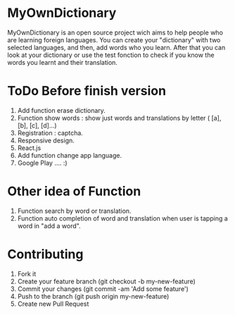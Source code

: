 MyOwnDictionary
===============

MyOwnDictionary is an open source project wich aims to help people who are learning foreign languages.
You can create your "dictionary" with two selected languages, and then, add words who you learn.
After that you can look at your dictionary or use the test fonction to check if you know the words you
learnt and their translation.


ToDo Before finish version
========================
1. Add function erase dictionary.
2. Function show words : show just words and translations by letter ( [a], [b], [c], [d]...)
3. Registration :  captcha.
4. Responsive design.
5. React.js
6. Add function change app language.
7. Google Play .... :)


Other idea of Function
======================
1. Function search by word or translation.
2. Function auto completion of word and translation when user is tapping a word in "add a word".


Contributing
============

1. Fork it
2. Create your feature branch (git checkout -b my-new-feature)
3. Commit your changes (git commit -am 'Add some feature')
4. Push to the branch (git push origin my-new-feature)
5. Create new Pull Request
